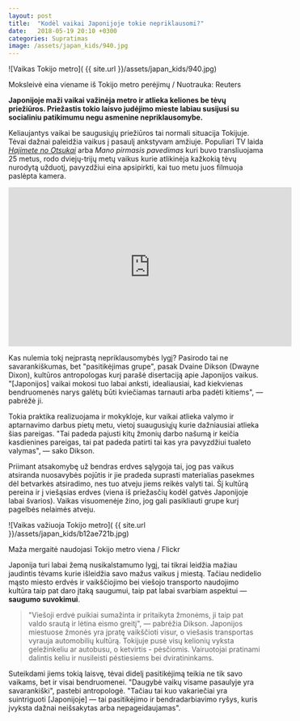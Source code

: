 ```yaml
---
layout: post
title:  "Kodėl vaikai Japonijoje tokie nepriklausomi?"
date:   2018-05-19 20:10 +0300
categories: Supratimas
image: /assets/japan_kids/940.jpg
---
```


![Vaikas Tokijo metro]( {{ site.url }}/assets/japan_kids/940.jpg)
<div class="lighter x--pt smaller">
    Moksleivė eina viename iš Tokijo metro perėjimų / Nuotrauka: Reuters
</div>

**Japonijoje maži vaikai važinėja metro ir atlieka keliones be tėvų priežiūros.
Priežastis tokio laisvo judėjimo mieste labiau susijusi su socialiniu patikimumu negu asmenine nepriklausomybe.**

Keliaujantys vaikai be saugusiųjų priežiūros tai normali situacija Tokijuje. Tėvai dažnai paleidžia vaikus į pasaulį
ankstyvam amžiuje. Populiari TV laida <a href="//reddit.com/r/raisingkids/comments/166in4/hajimete_no_otsukai_first_errand_is_a_japanese_tv/">*Hajimete no Otsukai*</a> arba *Mano pirmasis pavedimas*
kuri buvo transliuojama 25 metus, rodo dviejų-trijų metų vaikus kurie atlikinėja kažkokią 
tėvų nurodytą užduotį, pavyzdžiui eina apsipirkti, kai tuo metu juos filmuoja paslėpta kamera.

<div class="video-container">
    <iframe width="560" height="315" src="https://www.youtube.com/embed/e5k5XTZy0rA" frameborder="0" allow="autoplay; encrypted-media" allowfullscreen></iframe>
</div>

Kas nulemia tokį neįprastą nepriklausomybės lygį?
Pasirodo tai ne savarankiškumas, bet "pasitikėjimas grupe", pasak Dvaine Dikson (Dwayne Dixon), 
kultūros antropologas kurį parašė disertaciją apie Japonijos vaikus. 
"[Japonijos] vaikai mokosi tuo labai anksti, idealiausiai, kad kiekvienas bendruomenės narys galėtų būti 
kviečiamas tarnauti arba padėti kitiems", — pabrėžė ji.

Tokia praktika realizuojama ir mokykloje, kur vaikai atlieka valymo ir aptarnavimo darbus pietų metu, 
vietoj suaugusiųjų kurie dažniausiai atlieka šias pareigas. "Tai padeda pajusti kitų žmonių darbo našumą ir 
keičia kasdienines pareigas, tai pat padeda patirti tai kas yra pavyzdžiui tualeto valymas", — sako Dikson.

Priimant atsakomybę už bendras erdves sąlygoja tai, jog pas vaikus atsiranda nuosavybės pojūtis ir jie pradeda
suprasti materialias pasekmes dėl betvarkės atsiradimo, nes tuo atveju jiems reikės valyti tai.
Šį kultūrą pereina ir į viešąsias erdves (viena iš priežasčių kodėl gatvės Japonijoje labai švarios).
Vaikas visuomenėje žino, jog gali pasikliauti grupe kurį pagelbės nelaimės atveju.

![Vaikas važiuoja Tokijo metro]( {{ site.url }}/assets/japan_kids/b12ae721b.jpg)
<div class="lighter x--pt smaller">
    Maža mergaitė naudojasi Tokijo metro viena / Flickr
</div>

Japonija turi labai žemą nusikalstamumo lygį, tai tikrai leidžia mažiau jaudintis tėvams kurie išleidžia savo 
mažus vaikus į miestą. Tačiau nedidelio mąsto miesto erdvės ir vaikščiojimo bei viešojo transporto naudojimo 
kultūra taip pat daro įtaką saugumui, taip pat labai svarbiam aspektui — **saugumo suvokimui**.

<blockquote>
"Viešoji erdvė puikiai sumažinta ir pritaikyta žmonėms, ji taip pat 
valdo srautą ir lėtina eismo greitį", — pabrėžia Dikson. Japonijos miestuose žmonės yra įpratę
vaikščioti visur, o viešasis transportas vyrauja automobilių kultūrą. Tokijuje
pusė visų kelionių vyksta geležinkeliu ar autobusu, o ketvirtis - pėsčiomis.
Vairuotojai pratinami dalintis keliu ir nusileisti pėstiesiems bei dviratininkams.
</blockquote>

Suteikdami jiems tokią laisvę, tėvai didelį pasitikėjimą teikia ne tik savo vaikams,
bet ir visai bendruomenei. "Daugybė vaikų visame pasaulyje yra savarankiški", pastebi antropologė.
"Tačiau tai kuo vakariečiai yra suintriguoti [Japonijoje] — tai pasitikėjimo ir 
bendradarbiavimo ryšys, kuris įvyksta dažnai neišsakytas arba nepageidaujamas".